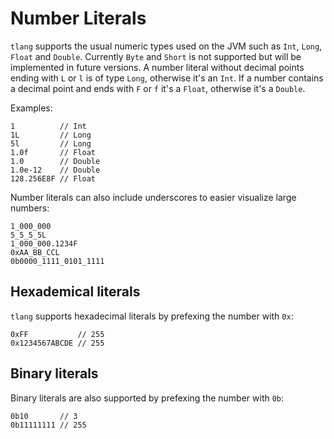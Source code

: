# Number Literals

`tlang` supports the usual numeric types used on the JVM such as `Int`, `Long`, `Float` and `Double`. Currently `Byte`
and `Short` is not supported but will be implemented in future versions. A number literal without decimal points ending 
with `L` or `l` is of type `Long`, otherwise it's an `Int`. If a number contains a decimal point and ends with `F` or 
`f` it's a `Float`, otherwise it's a `Double`.

Examples:

```tlang
1          // Int
1L         // Long
5l         // Long
1.0f       // Float
1.0        // Double
1.0e-12    // Double
128.256E8F // Float
```

Number literals can also include underscores to easier visualize large numbers:

```tlang
1_000_000
5_5_5_5L
1_000_000.1234F
0xAA_BB_CCL
0b0000_1111_0101_1111
```

## Hexademical literals

`tlang` supports hexadecimal literals by prefexing the number with `0x`:

```tlang
0xFF           // 255
0x1234567ABCDE // 255
```

## Binary literals

Binary literals are also supported by prefexing the number with `0b`:

```tlang
0b10       // 3
0b11111111 // 255
```
